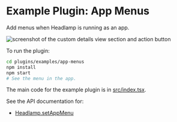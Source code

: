 # Example Plugin: App Menus

Add menus when Headlamp is running as an app.

![screenshot of the custom details view section and action button](https://raw.githubusercontent.com/headlamp-k8s/headlamp/main/docs/development/plugins/images/app-menus.png)

To run the plugin:

```bash
cd plugins/examples/app-menus
npm install
npm start
# See the menu in the app.
```

The main code for the example plugin is in [src/index.tsx](src/index.tsx).

See the API documentation for:

- [Headlamp.setAppMenu](https://headlamp.dev/docs/latest/development/api/classes/plugin_lib.headlamp/#setappmenu)
